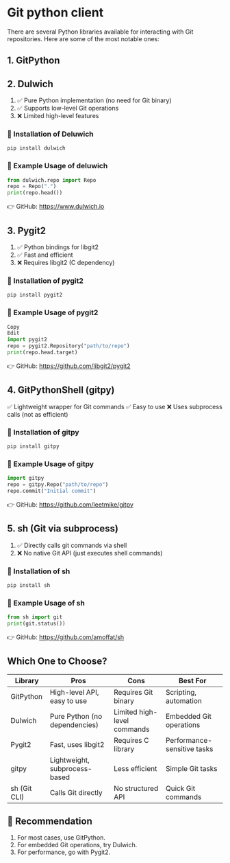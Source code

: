 # Git python client

There are several Python libraries available for interacting with Git repositories. Here are some of the most notable ones:

## 1. GitPython

## 2. Dulwich

1. ✅ Pure Python implementation (no need for Git binary)
2. ✅ Supports low-level Git operations
3. ❌ Limited high-level features

### 📌 Installation of Deluwich

```bash
pip install dulwich
```

### 📌 Example Usage of deluwich

```python
from dulwich.repo import Repo
repo = Repo(".")
print(repo.head())
```

👉 GitHub: https://www.dulwich.io

## 3. Pygit2

1. ✅ Python bindings for libgit2
2. ✅ Fast and efficient
3. ❌ Requires libgit2 (C dependency)

### 📌 Installation of pygit2

```bash
pip install pygit2
```

### 📌 Example Usage of pygit2

```python
Copy
Edit
import pygit2
repo = pygit2.Repository("path/to/repo")
print(repo.head.target)
```

👉 GitHub: https://github.com/libgit2/pygit2

## 4. GitPythonShell (gitpy)

✅ Lightweight wrapper for Git commands
✅ Easy to use
❌ Uses subprocess calls (not as efficient)

### 📌 Installation of gitpy

```bash
pip install gitpy
```

### 📌 Example Usage of gitpy

```python
import gitpy
repo = gitpy.Repo("path/to/repo")
repo.commit("Initial commit")
```

👉 GitHub: https://github.com/leetmike/gitpy

## 5. sh (Git via subprocess)

1. ✅ Directly calls git commands via shell
2. ❌ No native Git API (just executes shell commands)

### 📌 Installation of sh

```bash
pip install sh
```

### 📌 Example Usage of sh

```python
from sh import git
print(git.status())
```

👉 GitHub: https://github.com/amoffat/sh

## Which One to Choose?

| Library      | Pros                          | Cons                        | Best For                    |
| ------------ | ----------------------------- | --------------------------- | --------------------------- |
| GitPython    | High-level API, easy to use   | Requires Git binary         | Scripting, automation       |
| Dulwich      | Pure Python (no dependencies) | Limited high-level commands | Embedded Git operations     |
| Pygit2       | Fast, uses libgit2            | Requires C library          | Performance-sensitive tasks |
| gitpy        | Lightweight, subprocess-based | Less efficient              | Simple Git tasks            |
| sh (Git CLI) | Calls Git directly            | No structured API           | Quick Git commands          |

## 🚀 Recommendation

1. For most cases, use GitPython.
2. For embedded Git operations, try Dulwich.
3. For performance, go with Pygit2.
